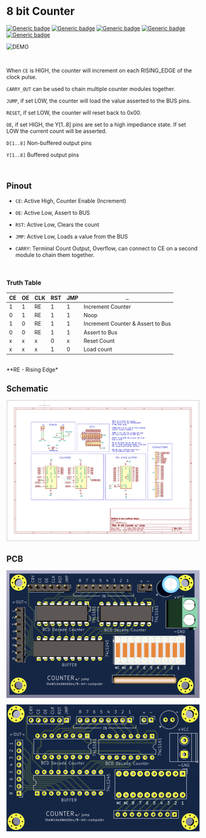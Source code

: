 # 8 bit Counter

[![Generic badge](https://img.shields.io/badge/Status-In_Progress-yellow.svg)](https://shields.io/) [![Generic badge](https://img.shields.io/badge/PCB-Built-green.svg)](https://shields.io/) [![Generic badge](https://img.shields.io/badge/QA-In_Progress-yellow.svg)](https://shields.io/) [![Generic badge](https://img.shields.io/badge/ERC-Pass-green.svg)](https://shields.io/) [![Generic badge](https://img.shields.io/badge/DRC-Pass-green.svg)](https://shields.io/)


![DEMO](https://github.com/theWickedWebDev/8-bit-computer/blob/master/counter-module/counter-demo.gif?raw=true)

<br/>

When `CE` is HIGH, the counter
will increment on each RISING_EDGE
of the clock pulse.

`CARRY_OUT` can be used to chain multiple
counter modules together.

`JUMP`, if set LOW, the counter will load
the value asserted to the BUS pins.

`RESET`, if set LOW, the counter will reset
back to 0x00.

`OE`, if set HIGH, the Y[1..8] pins are
set to a high impediance state. If set LOW
the current count will be asserted.

`D[1..8]`  Non-buffered output pins

`Y[1..8]` Buffered output pins

<br/>

## Pinout

- `CE`: Active High, Counter Enable (Increment)

- `OE`: Active Low, Assert to BUS

- `RST`: Active Low, Clears the count

- `JMP`: Active Low, Loads a value from the BUS

- `CARRY`: Terminal Count Output, Overflow, can connect to CE on a second module to chain them together.

<br/>

### Truth Table

| CE  | OE  | CLK  | RST | JMP | ..
|---- |---- |---- |---- |---- |----
| 1	  | 1   | RE   | 1 | 1 | Increment Counter
| 0	  | 1   | RE   | 1 | 1 | Noop
| 1	  | 0   | RE   | 1 | 1 | Increment Counter & Assert to Bus
| 0	  | 0   | RE   | 1 | 1 | Assert to Bus
| x	  | x   | x   | 0 | x | Reset Count
| x	  | x   | x   | 1 | 0 | Load count

<br/>
**RE - Rising Edge*

<br/>

## Schematic

![COUNTER](https://github.com/theWickedWebDev/8-bit-computer/blob/master/counter-module/counter-sch.png?raw=true)

## PCB

![COUNTER](https://github.com/theWickedWebDev/8-bit-computer/blob/master/counter-module/counter-3d.png?raw=true)

![COUNTER](https://github.com/theWickedWebDev/8-bit-computer/blob/master/counter-module/counter-board.png?raw=true)
